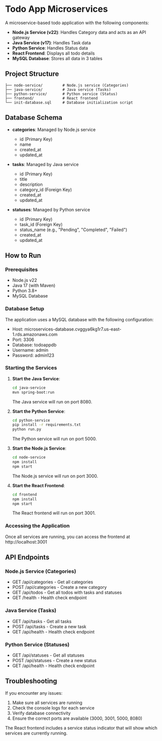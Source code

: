 # Todo App Microservices

A microservice-based todo application with the following components:

- **Node.js Service (v22)**: Handles Category data and acts as an API gateway
- **Java Service (v17)**: Handles Task data
- **Python Service**: Handles Status data
- **React Frontend**: Displays all todo details
- **MySQL Database**: Stores all data in 3 tables

## Project Structure

```
├── node-service/         # Node.js service (Categories)
├── java-service/         # Java service (Tasks)
├── python-service/       # Python service (Status)
├── frontend/             # React frontend
└── init-database.sql     # Database initialization script
```

## Database Schema

- **categories**: Managed by Node.js service
  - id (Primary Key)
  - name
  - created_at
  - updated_at

- **tasks**: Managed by Java service
  - id (Primary Key)
  - title
  - description
  - category_id (Foreign Key)
  - created_at
  - updated_at

- **statuses**: Managed by Python service
  - id (Primary Key)
  - task_id (Foreign Key)
  - status_name (e.g., "Pending", "Completed", "Failed")
  - created_at
  - updated_at

## How to Run

### Prerequisites

- Node.js v22
- Java 17 (with Maven)
- Python 3.8+
- MySQL Database

### Database Setup

The application uses a MySQL database with the following configuration:
- Host: microservices-database.cvggya6kg1r7.us-east-1.rds.amazonaws.com
- Port: 3306
- Database: todoappdb
- Username: admin
- Password: admin123

### Starting the Services

1. **Start the Java Service**:
   ```bash
   cd java-service
   mvn spring-boot:run
   ```
   The Java service will run on port 8080.

2. **Start the Python Service**:
   ```bash
   cd python-service
   pip install -r requirements.txt
   python run.py
   ```
   The Python service will run on port 5000.

3. **Start the Node.js Service**:
   ```bash
   cd node-service
   npm install
   npm start
   ```
   The Node.js service will run on port 3000.

4. **Start the React Frontend**:
   ```bash
   cd frontend
   npm install
   npm start
   ```
   The React frontend will run on port 3001.

### Accessing the Application

Once all services are running, you can access the frontend at http://localhost:3001

## API Endpoints

### Node.js Service (Categories)
- GET /api/categories - Get all categories
- POST /api/categories - Create a new category
- GET /api/todos - Get all todos with tasks and statuses
- GET /health - Health check endpoint

### Java Service (Tasks)
- GET /api/tasks - Get all tasks
- POST /api/tasks - Create a new task
- GET /api/health - Health check endpoint

### Python Service (Statuses)
- GET /api/statuses - Get all statuses
- POST /api/statuses - Create a new status
- GET /api/health - Health check endpoint

## Troubleshooting

If you encounter any issues:

1. Make sure all services are running
2. Check the console logs for each service
3. Verify database connectivity
4. Ensure the correct ports are available (3000, 3001, 5000, 8080)

The React frontend includes a service status indicator that will show which services are currently running.
